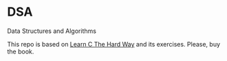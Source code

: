 # DSA
Data Structures and Algorithms

This repo is based on [Learn C The Hard Way](http://www.amazon.com/Learn-Hard-Way-Introduction-Programming/dp/0321884922/ref=sr_1_1?ie=UTF8&qid=1434937227&sr=8-1&keywords=learn+c+the+hard+way) and its exercises. Please, buy the book.
